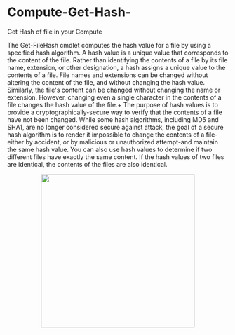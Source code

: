 # Compute-Get-Hash-
Get Hash of file in your Compute 


The Get-FileHash cmdlet computes the hash value for a file by using a specified hash algorithm. A hash value is a unique value that corresponds to the content of the file. Rather than identifying the contents of a file by its file name, extension, or other designation, a hash assigns a unique value to the contents of a file. File names and extensions can be changed without altering the content of the file, and without changing the hash value. Similarly, the file's content can be changed without changing the name or extension. However, changing even a single character in the contents of a file changes the hash value of the file.+
The purpose of hash values is to provide a cryptographically-secure way to verify that the contents of a file have not been changed. While some hash algorithms, including MD5 and SHA1, are no longer considered secure against attack, the goal of a secure hash algorithm is to render it impossible to change the contents of a file-either by accident, or by malicious or unauthorized attempt-and maintain the same hash value. You can also use hash values to determine if two different files have exactly the same content. If the hash values of two files are identical, the contents of the files are also identical.

<p align="center">
  <img src="https://i.imgur.com/L1oAb6F.jpg" width="350"/>
</p>
